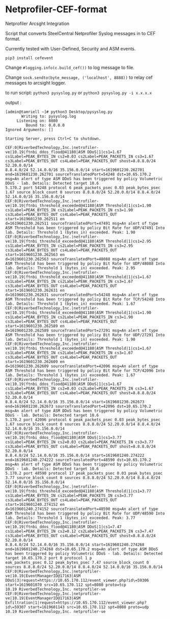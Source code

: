 # Netprofiler-CEF-format
Netprofiler Arcsght Integration

Script that converts SteelCentral Netprofiler Syslog messages in to CEF format.

Currently tested with User-Defined, Security and ASM events.

```pip3 install cefevent```

Change ```#logging.info(c.build_cef())``` to log message to file.

Change ```sock.sendto(byte_message, ('localhost', 8888))``` to relay cef messages to arcsight logger.

to run script: ```python3 pysyslog.py``` or ```python3 pysyslog.py -i x.x.x.x```

output :
```
[admin@tamriell ~]# python3 Desktop/pysyslog.py
       Writing to: pysyslog.log
     Listening on: 8080
         Bound to: 0.0.0.0
Ignored Arguments: []

Starting Server, press Ctrl+C to shutdown.

CEF:0|RiverbedTechnology,Inc.|netrofiler-ve|10.19|ftnbi_ddos_flood@41180|ASM DDoS|1|cs1=1.67 cs1Label=PEAK_BYTES_IN cs2=0.03 cs2Label=PEAK_PACKETS_IN cs3=1.67 cs3Label=PEAK_BYTES_OUT cs4Label=PEAK_PACKETS_OUT shost=8.8.8.0/24 52.20.0.0/14 
8.8.4.0/24 52.14.0.0/16 35.156.0.0/14 start=1619601230.262701 end=1619601230.262701 sourceTranslatedPort=54248 dst=10.65.170.2 msg=﻿An alert of type ASM DDoS has been triggered by policy Volumetric DDoS - lab. Details: Detected target 10.6
5.170.2 port 54248 protocol 6 peak_packets_psec 0.03 peak_bytes_psec 1.67 source_block_count 0 sources 8.8.8.0/24 52.20.0.0/14 8.8.4.0/24 52.14.0.0/16 35.156.0.0/14                                                                           
CEF:0|RiverbedTechnology,Inc.|netrofiler-ve|10.19|ftnbi_threshold_exceeded@41180|ASM Threshold|1|cs1=1.90 cs1Label=PEAK_BYTES_IN cs2Label=PEAK_PACKETS_IN cs3=1.90 cs3Label=PEAK_BYTES_OUT cs4Label=PEAK_PACKETS_OUT start=1619601230.262511 en
d=1619601230.262511 sourceTranslatedPort=47491 msg=﻿An alert of type ASM Threshold has been triggered by policy Bit Rate for UDP/47491 Into lab. Details: Threshold 1 (bytes_in) exceeded. Peak: 1.90                                          
CEF:0|RiverbedTechnology,Inc.|netrofiler-ve|10.19|ftnbi_threshold_exceeded@41180|ASM Threshold|1|cs1=2.95 cs1Label=PEAK_BYTES_IN cs2Label=PEAK_PACKETS_IN cs3=2.95 cs3Label=PEAK_BYTES_OUT cs4Label=PEAK_PACKETS_OUT start=1619601230.262563 en
d=1619601230.262563 sourceTranslatedPort=48088 msg=﻿An alert of type ASM Threshold has been triggered by policy Bit Rate for UDP/48088 Into lab. Details: Threshold 1 (bytes_in) exceeded. Peak: 2.95                                          
CEF:0|RiverbedTechnology,Inc.|netrofiler-ve|10.19|ftnbi_threshold_exceeded@41180|ASM Threshold|1|cs1=1.67 cs1Label=PEAK_BYTES_IN cs2Label=PEAK_PACKETS_IN cs3=1.67 cs3Label=PEAK_BYTES_OUT cs4Label=PEAK_PACKETS_OUT start=1619601230.262631 en
d=1619601230.262631 sourceTranslatedPort=54248 msg=﻿An alert of type ASM Threshold has been triggered by policy Bit Rate for TCP/54248 Into lab. Details: Threshold 1 (bytes_in) exceeded. Peak: 1.67                                          
CEF:0|RiverbedTechnology,Inc.|netrofiler-ve|10.19|ftnbi_threshold_exceeded@41180|ASM Threshold|1|cs1=1.90 cs1Label=PEAK_BYTES_IN cs2Label=PEAK_PACKETS_IN cs3=1.90 cs3Label=PEAK_BYTES_OUT cs4Label=PEAK_PACKETS_OUT start=1619601230.262589 en
d=1619601230.262589 sourceTranslatedPort=27291 msg=﻿An alert of type ASM Threshold has been triggered by policy Bit Rate for UDP/27291 Into lab. Details: Threshold 1 (bytes_in) exceeded. Peak: 1.90                                          
CEF:0|RiverbedTechnology,Inc.|netrofiler-ve|10.19|ftnbi_threshold_exceeded@41180|ASM Threshold|1|cs1=1.67 cs1Label=PEAK_BYTES_IN cs2Label=PEAK_PACKETS_IN cs3=1.67 cs3Label=PEAK_BYTES_OUT cs4Label=PEAK_PACKETS_OUT start=1619601230.262609 en
d=1619601230.262609 sourceTranslatedPort=42096 msg=﻿An alert of type ASM Threshold has been triggered by policy Bit Rate for TCP/42096 Into lab. Details: Threshold 1 (bytes_in) exceeded. Peak: 1.67                                          
CEF:0|RiverbedTechnology,Inc.|netrofiler-ve|10.19|ftnbi_ddos_flood@41180|ASM DDoS|1|cs1=1.67 cs1Label=PEAK_BYTES_IN cs2=0.03 cs2Label=PEAK_PACKETS_IN cs3=1.67 cs3Label=PEAK_BYTES_OUT cs4Label=PEAK_PACKETS_OUT shost=8.8.8.0/24 52.20.0.0/14 
8.8.4.0/24 52.14.0.0/16 35.156.0.0/14 start=1619601230.262673 end=1619601230.262673 sourceTranslatedPort=42096 dst=10.65.170.2 msg=﻿An alert of type ASM DDoS has been triggered by policy Volumetric DDoS - lab. Details: Detected target 10.6
5.170.2 port 42096 protocol 6 peak_packets_psec 0.03 peak_bytes_psec 1.67 source_block_count 0 sources 8.8.8.0/24 52.20.0.0/14 8.8.4.0/24 52.14.0.0/16 35.156.0.0/14                                                                           
CEF:0|RiverbedTechnology,Inc.|netrofiler-ve|10.19|ftnbi_ddos_flood@41180|ASM DDoS|1|cs1=3.77 cs1Label=PEAK_BYTES_IN cs2=0.03 cs2Label=PEAK_PACKETS_IN cs3=3.77 cs3Label=PEAK_BYTES_OUT cs4Label=PEAK_PACKETS_OUT shost=8.8.8.0/24 52.20.0.0/14 
8.8.4.0/24 52.14.0.0/16 35.156.0.0/14 start=1619601240.274222 end=1619601240.274222 sourceTranslatedPort=48590 dst=10.65.170.2 msg=﻿An alert of type ASM DDoS has been triggered by policy Volumetric DDoS - lab. Details: Detected target 10.6
5.170.2 port 48590 protocol 17 peak_packets_psec 0.03 peak_bytes_psec 3.77 source_block_count 0 sources 8.8.8.0/24 52.20.0.0/14 8.8.4.0/24 52.14.0.0/16 35.156.0.0/14                                                                          
CEF:0|RiverbedTechnology,Inc.|netrofiler-ve|10.19|ftnbi_threshold_exceeded@41180|ASM Threshold|1|cs1=3.77 cs1Label=PEAK_BYTES_IN cs2Label=PEAK_PACKETS_IN cs3=3.77 cs3Label=PEAK_BYTES_OUT cs4Label=PEAK_PACKETS_OUT start=1619601240.274152 en
d=1619601240.274152 sourceTranslatedPort=48590 msg=﻿An alert of type ASM Threshold has been triggered by policy Bit Rate for UDP/48590 Into lab. Details: Threshold 1 (bytes_in) exceeded. Peak: 3.77                                          
CEF:0|RiverbedTechnology,Inc.|netrofiler-ve|10.19|ftnbi_ddos_flood@41180|ASM DDoS|1|cs1=7.47 cs1Label=PEAK_BYTES_IN cs2=0.12 cs2Label=PEAK_PACKETS_IN cs3=7.47 cs3Label=PEAK_BYTES_OUT cs4Label=PEAK_PACKETS_OUT shost=8.8.8.0/24 52.20.0.0/14 
8.8.4.0/24 52.14.0.0/16 35.156.0.0/14 start=1619601240.274268 end=1619601240.274268 dst=10.65.170.2 msg=﻿An alert of type ASM DDoS has been triggered by policy Volumetric DDoS - lab. Details: Detected target 10.65.170.2 port 0 protocol 1 p
eak_packets_psec 0.12 peak_bytes_psec 7.47 source_block_count 0 sources 8.8.8.0/24 52.20.0.0/14 8.8.4.0/24 52.14.0.0/16 35.156.0.0/14                                                                                                          
CEF:0|RiverbedTechnology,Inc.|netprofiler-ve|10.19|EventManagerID@17163|ASM DDoS|3|request=https://10.65.170.112/event_viewer.php?id\=59306 start=1619601070 src=10.65.170.112 spt=8080 proto=tcp                                              
10.19 RiverbedTechnology,Inc. netprofiler-ve                                                                                                                                                                                                   
CEF:0|RiverbedTechnology,Inc.|netprofiler-ve|10.19|EventManagerID@17163|ASM Exfiltration|1|request=https://10.65.170.112/event_viewer.php?id\=59307 start=1619601143 src=10.65.170.112 spt=8080 proto=udp                                      
10.19 RiverbedTechnology,Inc. netprofiler-ve                    

```

